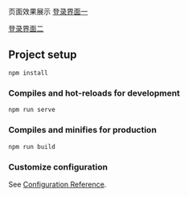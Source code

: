 # 



页面效果展示 [登录界面一](https://htmlpreview.github.io/?https://github.com/zhupengfeivip/vue-mobile-login-demo1/master/public/login1.html)

 [登录界面二](https://htmlpreview.github.io/?https://github.com/zhupengfeivip/vue-mobile-login-demo1/master/public/vant-button.html)


## Project setup
```
npm install
```

### Compiles and hot-reloads for development
```
npm run serve
```

### Compiles and minifies for production
```
npm run build
```

### Customize configuration
See [Configuration Reference](https://cli.vuejs.org/config/).





